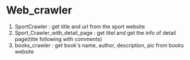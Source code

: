 # Web_crawler

1. SportCrawler : get title and url from the sport website
2. Sport_Crawler_with_detail_page : get titel and get the info of detail page(title following with comments)
3. books_crawler : get book's name, author, description, pic from books website
